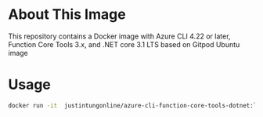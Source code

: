 # About This Image

This repository contains a Docker image with Azure CLI 4.22 or later, Function Core Tools 3.x, and .NET core 3.1 LTS based on Gitpod Ubuntu image

# Usage

```sh
docker run -it  justintungonline/azure-cli-function-core-tools-dotnet:latest sh
````
